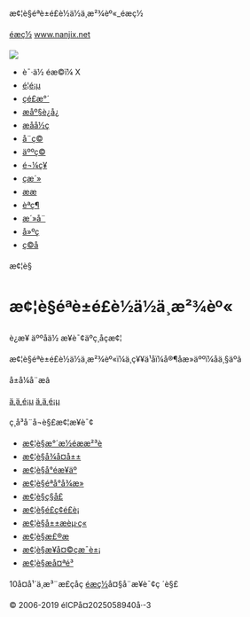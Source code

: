æ¢¦è§éªè±é£è½ä½ä¸æ²¾èº«\_éæç½



[éæç½](http://m.nanjix.net/) www.nanjix.net

![](/kaifamei/picture/more.png)

* è¯·ä½ éæ©ï¼  X
* [é¦é¡µ](http://m.nanjix.net/)
* [çé£æ°´](/kanfengshui/)
* [æåº§è¿å¿](/xingzuoyunshi/)
* [æåå½ç](/wenhuamingli/)
* [å¨ç©](/dongwu/)
* [äººç©](/renwu/)
* [é¬¼ç¥](/guisheng/)
* [çæ´»](/shenhuo/)
* [ææ](/ganqin/)
* [èªç¶](/ziran/)
* [æ´»å¨](/huodong/)
* [å»ºç­](/jianzu/)
* [ç©å](/wuping/)

æ¢¦è§

æ¢¦è§éªè±é£è½ä½ä¸æ²¾èº«
==============================

è¿æ¥
äººåä½ æ¥è¯¢äºç¸åçæ¢¦

æ¢¦è§éªè±é£è½ä½ä¸æ²¾èº«ï¼ä¸ç¥¥ä¹åï¼å®¶åæ­»äººï¼åä¸§äºã

å±å¼å¨æâ

[ä¸ä¸é¡µ](/ziran/3774.html)
[ä¸ä¸é¡µ](/ziran/3826.html)

ç¸å³å¨å¬è§£æ¢¦æ¥è¯¢

* [æ¢¦è§æ°´æ½­éææ²³è](/ziran/4518.html)
* [æ¢¦è§å¾å¤å±±](/ziran/4200.html)
* [æ¢¦è§å°éæ¥äº](/ziran/4436.html)
* [æ¢¦è§éªå°å¾æ»](/ziran/4290.html)
* [æ¢¦è§ç§å­£](/ziran/4513.html)
* [æ¢¦è§é£ç¢é£è¡](/ziran/4199.html)
* [æ¢¦è§å±±æèµ·ç«](/ziran/4346.html)
* [æ¢¦è§æ£®æ](/ziran/4705.html)
* [æ¢¦è§æ¥å¤©çæ¯è±¡](/ziran/4427.html)
* [æ¢¦è§æå¤ªé³](/ziran/4752.html)

10å¤å¹´ä¸æ³¨æ­£çåç
[éæç½](http://m.nanjix.net/)å¤§å¨æ¥è¯¢ç ´è§£
  
© 2006-2019 éICPå¤2025058940å·-3